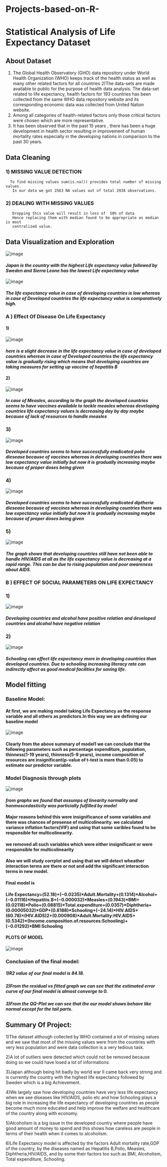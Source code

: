 # Projects-based-on-R-

# Statistical Analysis of Life Expectancy Dataset



## About Dataset 
 1) The Global Health Observatory (GHO) data repository under World Health Organization (WHO) keeps track of the health status as well as many other related factors for all countries
 2)The data-sets are made available to public for the purpose of health data analysis. 
The data-set related to life expectancy, health factors for 193 countries has been collected from the same WHO data repository website and its corresponding economic data was collected from United Nation website.
 3) Among all categories of health-related factors only those critical factors were chosen which are more representative. 
 4) It has been observed that in the past 15 years , there has been a huge development in health sector resulting in improvement of human mortality rates especially in the developing nations in comparison to the past 30 years.

## Data Cleaning 

### 1) MISSING VALUE DETECTION
      To find missing values sum(is.na()) provides total number of missing values.
       In our data we got 2563 NA values out of total 2938 observations.
### 2) DEALING WITH MISSING VALUES 
       Dropping this value will result in loss of  50% of data 
       Hence replacing them with median found to be appropriate as median is most 
       centralized value.



 ## Data Visualization and Exploration 
 
 
![image](https://user-images.githubusercontent.com/96919264/147964022-c5f5e767-c609-419a-ad85-98c4c12c8b8f.png)
#### _Japan is the country with the highest Life expectancy value followed by Sweden and Sierra Leone has the lowest Life expectancy value_




![image](https://user-images.githubusercontent.com/96919264/147964231-053585ff-662d-4db8-9600-9bce4195cab5.png)

#### _The life expectancy value in case of developing countries is low whereas in case of Developed countries the life expectancy value is comparatively high._









### A ) Effect Of Disease On Life Expectancy 


#### 1)
![image](https://user-images.githubusercontent.com/96919264/147964363-57e8cb2e-8a56-41d0-82c8-9c76ef5e2f4d.png)
#### _here is a slight decrease in the life expectancy value in case of developed countries whereas in case of Developed countries the life expectancy value is gradually rising which means that developing countries are taking measures for setting up vaccine of hepatitis B_


#### 2) 
![image](https://user-images.githubusercontent.com/96919264/147964487-89452b2f-1fe4-4ce7-bdd2-313bc42a0bff.png)
#### _In case of Measles, according to the graph the developed countries seems to have vaccines available to tackle measles whereas developing countries life expectancy values is decreasing day by day maybe because of lack of resources to handle measles_


### 3) 
![image](https://user-images.githubusercontent.com/96919264/147964741-040e9bf6-fcec-43b8-8955-bd8d46430c52.png)
#### _Developed countries seems to have successfully eradicated polio diesease because of vaccines whereas in developing countries there was low expectancy value initially but now it is gradually increasing maybe because of proper doses being given_

### 4)
![image](https://user-images.githubusercontent.com/96919264/147964815-88595b3d-2237-40ab-8c72-883b33f04b37.png)

#### _Developed countries seems to have successfully eradicated diptheria diesease because of vaccines whereas in developing countries there was low expectancy value initially but now it is gradually increasing maybe because of proper doses being given_

### 5) 
![image](https://user-images.githubusercontent.com/96919264/147964973-8ba93a24-0450-4a7e-83f6-5383ca4a6be2.png)

#### _The graph shows that developing countries still have not been able to handle HIV/AIDS at all as the life expectancy value is decreasing at a rapid range. This can be due to rising population and poor awareness about AIDS._








### B ) EFFECT OF SOCIAL PARAMETERS ON LIFE EXPECTANCY

### 1) 
![image](https://user-images.githubusercontent.com/96919264/147965185-c0f5f599-5970-4ead-b13d-13d308674b29.png)
#### _Developing countries and alcohol have positive relation and developed countries and alcohol have negative relation_


### 2) 
![image](https://user-images.githubusercontent.com/96919264/147965253-c8bc6f55-c56f-420e-af73-42b63b04c895.png)
#### _Schooling can effect life expectancy more in developing countries than developed countries. Due to schooling increasing literacy rate can indirectly affect as good medical facilities for saving life._



## Model fitting 

### Baseline Model:
#### At first, we are making model taking Life Expectancy as the response variable and all others as predictors.In this way we are defining our baseline model 

![image](https://user-images.githubusercontent.com/96919264/147965631-2819c8ae-b3bf-49af-8f65-d08fc8ebb311.png)
#### Clearly from the above summary of model1 we can conclude that the following parameters such as percentage expenditure, population, thinness(1-19 years), thinness(5-9 years), income composition of resources are insignificant(p-value of t-test is more than 0.05) to estimate our predictor variable.

### Model Diagnosis through plots 

![image](https://user-images.githubusercontent.com/96919264/147965809-c69bf7ae-2c0c-4806-a880-4df809e4536f.png)

#### _from graphs we found that assumps of linearity normality and honmoscedasticity was particially fulfilled by model_ 
#### Major reasons behind this were insignificance of some variables and there was chances of presense of multicolinearity. we calculated variance inflation factors(VIF) and using that some varibles found to be responsible for multicolinearity. 
#### we removed all such variables which were either insignificant or were rresponsible for multicolinearity 
#### Also we will study corrplot and using that we will detect wheather interaction terms are there or not and add the significant interaction terms in new model. 

#### Final model is 
#### Life Expectancy=(52.18)+(−0.0235)×Adult.Mortality+(0.1314)×Alcohol+(−0.01116)×Hepatitis.B+(−0.000032)×Measles+(0.1943)×BMI+(0.02118)×Polio+(0.08815)×Total.expenditure+(0.0357)×Diphtheria+(0.00005032)×GDP+(0.8188)×Schooling+(−24.14)×HIV.AIDS+(60.78)×(HIV.AIDS)2+(0.000908)×Adult.Mortality:HIV.AIDS+(0.5342)×(Income.composition.of.resources:Schooling)+(−0.01292)×BMI:Schooling

#### PLOTS OF MODEL 
![image](https://user-images.githubusercontent.com/96919264/147967316-ba2becfa-da4a-40cf-9ad6-58ee12ea653c.png)


### Conclusion of the final model:
##### 1)R2 value of our final model is 84.18.
##### 2)From the residual vs fitted graph we can see that the estimated error curve of our final model is almost converge to 0.
##### 3)From the QQ-Plot we can see that the our model shows behave like normal except for the tail parts.



## Summary Of Project:
1)The dataset although collected by WHO contained a lot of missing values and we saw that most of the missing values were from the countries with very less population and were data collection is a very tedious task.

2)A lot of outliers were detected which could not be removed because doing so we could have losed a lot of informations.

3)Japan although being hit badly by world war II came back very strong and is currently the country with the highest life expectancy followed by Sweden which is a big Achievement.

4)We largely saw how developing countries have very less life expectancy when we see diseases like HIV/AIDS, polio etc and how Schooling plays a big role in increasing the life expectancy of developing countries as people become much more educated and help improve the welfare and healthcare of the country along with economy.

5)Alcoholism is a big issue in the developed country where people have good amount of money to spend and this shows how careless are people in terms of their health when it comes to alcoholism.

6)Life Expectancy model is affected by the factors Adult mortality rate,GDP of the country, by the diseases named as Hepatitis B,Polio, Measles, Diphtheria,HIV/AIDS, and by some their factors too such as BMI, Alcoholism, Total expenditure, Schooling.


 
